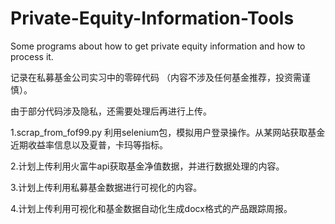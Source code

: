 # Private-Equity-Information-Tools
Some programs about how to get private equity information and how to process it.

记录在私募基金公司实习中的零碎代码 （内容不涉及任何基金推荐，投资需谨慎）。

由于部分代码涉及隐私，还需要处理后再进行上传。

1.scrap_from_fof99.py
利用selenium包，模拟用户登录操作。从某网站获取基金近期收益率信息以及夏普，卡玛等指标。

2.计划上传利用火富牛api获取基金净值数据，并进行数据处理的内容。

3.计划上传利用私募基金数据进行可视化的内容。

4.计划上传利用可视化和基金数据自动化生成docx格式的产品跟踪周报。
